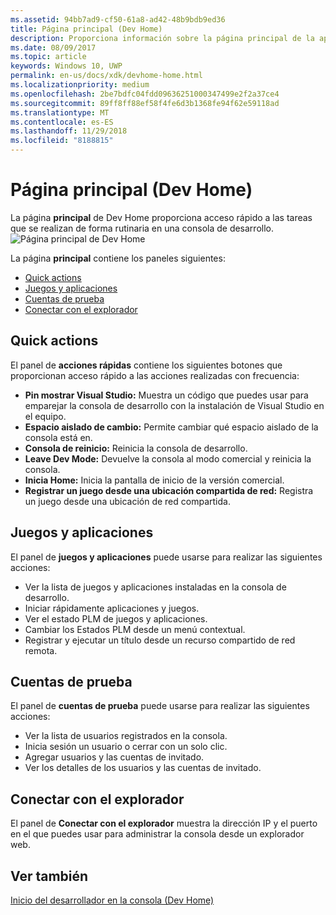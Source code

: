 ```yaml
---
ms.assetid: 94bb7ad9-cf50-61a8-ad42-48b9bdb9ed36
title: Página principal (Dev Home)
description: Proporciona información sobre la página principal de la aplicación Dev Home para Xbox One.
ms.date: 08/09/2017
ms.topic: article
keywords: Windows 10, UWP
permalink: en-us/docs/xdk/devhome-home.html
ms.localizationpriority: medium
ms.openlocfilehash: 2be7bdfc04fdd09636251000347499e2f2a37ce4
ms.sourcegitcommit: 89ff8ff88ef58f4fe6d3b1368fe94f62e59118ad
ms.translationtype: MT
ms.contentlocale: es-ES
ms.lasthandoff: 11/29/2018
ms.locfileid: "8188815"
---
```

# <a name="home-page-dev-home"></a>Página principal (Dev Home)
   
  
La página **principal** de Dev Home proporciona acceso rápido a las tareas que se realizan de forma rutinaria en una consola de desarrollo.   
 ![Página principal de Dev Home](images/devhome_home.png)   
  
La página **principal** contiene los paneles siguientes:   
 
   *  [Quick actions](#ID4EEB)  
   *  [Juegos y aplicaciones](#ID4EPC)  
   *  [Cuentas de prueba](#ID4EQD)  
   *  [Conectar con el explorador](#ID4EFE)  

 
<a id="ID4EEB"></a>

   

## <a name="quick-actions"></a>Quick actions  
   
  
El panel de **acciones rápidas** contiene los siguientes botones que proporcionan acceso rápido a las acciones realizadas con frecuencia:   
 
   *  **Pin mostrar Visual Studio:** Muestra un código que puedes usar para emparejar la consola de desarrollo con la instalación de Visual Studio en el equipo.   
   *  **Espacio aislado de cambio:** Permite cambiar qué espacio aislado de la consola está en.   
   *  **Consola de reinicio:** Reinicia la consola de desarrollo.   
   *  **Leave Dev Mode:** Devuelve la consola al modo comercial y reinicia la consola.   
   *  **Inicia Home:** Inicia la pantalla de inicio de la versión comercial.   
   *  **Registrar un juego desde una ubicación compartida de red:** Registra un juego desde una ubicación de red compartida.   

  
<a id="ID4EPC"></a>

   

## <a name="games--apps"></a>Juegos y aplicaciones   
   
  
El panel de **juegos y aplicaciones** puede usarse para realizar las siguientes acciones:   
 
   *  Ver la lista de juegos y aplicaciones instaladas en la consola de desarrollo.  
   *  Iniciar rápidamente aplicaciones y juegos.  
   *  Ver el estado PLM de juegos y aplicaciones.  
   *  Cambiar los Estados PLM desde un menú contextual.  
   *  Registrar y ejecutar un título desde un recurso compartido de red remota.

  
<a id="ID4EQD"></a>

   

## <a name="test-accounts"></a>Cuentas de prueba  
   
  
El panel de **cuentas de prueba** puede usarse para realizar las siguientes acciones:   
 
   *  Ver la lista de usuarios registrados en la consola.  
   *  Inicia sesión un usuario o cerrar con un solo clic.  
   *  Agregar usuarios y las cuentas de invitado.  
   *  Ver los detalles de los usuarios y las cuentas de invitado.  

  
<a id="ID4EFE"></a>

   

## <a name="connect-with-your-browser"></a>Conectar con el explorador  
   
  
El panel de **Conectar con el explorador** muestra la dirección IP y el puerto en el que puedes usar para administrar la consola desde un explorador web.   
  
<a id="ID4EPE"></a>

   

## <a name="see-also"></a>Ver también  
 [Inicio del desarrollador en la consola (Dev Home)](dev-home.md)

  